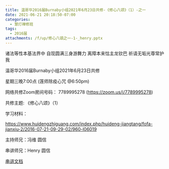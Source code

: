 ```yaml
---
title: 温哥华2016届Burnaby小组2021年6月23日共修-《修心八颂》（1）-之一
date: 2021-06-21 20:18:50-07:00
categories:
  - 慧灯禅修班
tags:
  - 2016届
attachments: /f/up/修心八頌之一-1-_henry.pptx
---
```

诸法等性本基法界中 自现圆满三身游舞力 离障本来怙主龙钦巴 祈请无垢光尊常护我

温哥华2016届Burnaby小组2021年6月23日共修 

星期三晚7:00点 (莲师除疫心咒 @6:50pm)

网络共修Zoom房间号码： 7789995278 (<https://zoom.us/j/7789995278>)

共修主题: 《修心八颂》（1）

学习材料：

<https://www.huidengzhiguang.com/index.php/huideng-jiangtang/fofa-jianxiu-2/2016-07-21-09-29-02/960-l06019>


主持师兄：冯维 圆信

串讲师兄：Henry 圆信

[串讲文档](https://s3.ca-central-1.wasabisys.com/hddata/f.huidengchanxiu.net/hdv/f/up/修心八頌之一-1-_henry.pptx)